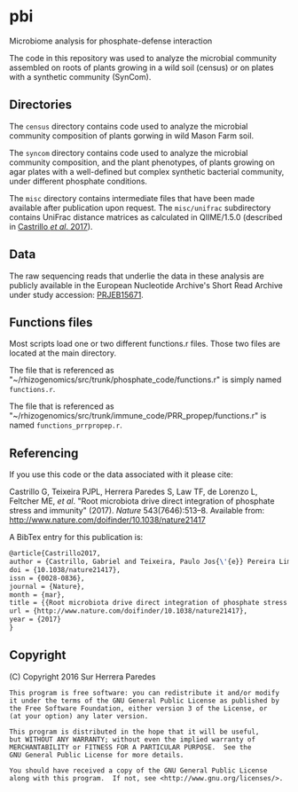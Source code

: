 # pbi
Microbiome analysis for phosphate-defense interaction

The code in this repository was used to analyze the microbial community assembled on roots of
plants growing in a wild soil (census) or on plates with a synthetic community (SynCom).

## Directories

The `census` directory contains code used to analyze the microbial community composition of
plants gorwing in wild Mason Farm soil.

The `syncom` directory contains code used to analyze the microbial community composition,
and the plant phenotypes, of plants growing on agar plates with a well-defined but complex
synthetic bacterial community, under different phosphate conditions.

The `misc` directory contains intermediate files that have been made available after
publication upon request. The `misc/unifrac` subdirectory contains UniFrac distance
matrices as calculated in QIIME/1.5.0 (described in [Castrillo *et al*. 2017](http://www.nature.com/doifinder/10.1038/nature21417)).

## Data

The raw sequencing reads that underlie the data in these analysis are publicly available in
the European Nucleotide Archive's Short Read Archive under study accession: [PRJEB15671](http://www.ebi.ac.uk/ena/data/view/PRJEB15671).


## Functions files

Most scripts load one or two different functions.r files. Those two files are located at the main
directory.

The file that is referenced as "~/rhizogenomics/src/trunk/phosphate_code/functions.r" is
simply named `functions.r`.

The file that is referenced as "~/rhizogenomics/src/trunk/immune_code/PRR_propep/functions.r"
is named `functions_prrpropep.r`.

## Referencing

If you use this code or the data associated with it please cite:

Castrillo G, Teixeira PJPL, Herrera Paredes S, Law TF, de Lorenzo L, Feltcher ME, *et al*.
"Root microbiota drive direct integration of phosphate stress and immunity" (2017). *Nature*
543(7646):513–8. Available from: http://www.nature.com/doifinder/10.1038/nature21417

A BibTex entry for this publication is:

```tex
@article{Castrillo2017,
author = {Castrillo, Gabriel and Teixeira, Paulo Jos{\'{e}} Pereira Lima and {Herrera Paredes}, Sur and Law, Theresa F. and de Lorenzo, Laura and Feltcher, Meghan E. and Finkel, Omri M. and Breakfield, Natalie W. and Mieczkowski, Piotr and Jones, Corbin D. and Paz-Ares, Javier and Dangl, Jeffery L},
doi = {10.1038/nature21417},
issn = {0028-0836},
journal = {Nature},
month = {mar},
title = {{Root microbiota drive direct integration of phosphate stress and immunity}},
url = {http://www.nature.com/doifinder/10.1038/nature21417},
year = {2017}
}
```

## Copyright

(C) Copyright 2016 Sur Herrera Paredes

    This program is free software: you can redistribute it and/or modify
    it under the terms of the GNU General Public License as published by
    the Free Software Foundation, either version 3 of the License, or
    (at your option) any later version.

    This program is distributed in the hope that it will be useful,
    but WITHOUT ANY WARRANTY; without even the implied warranty of
    MERCHANTABILITY or FITNESS FOR A PARTICULAR PURPOSE.  See the
    GNU General Public License for more details.

    You should have received a copy of the GNU General Public License
    along with this program.  If not, see <http://www.gnu.org/licenses/>.
